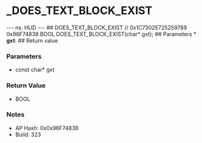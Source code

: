 # _DOES_TEXT_BLOCK_EXIST

--- ns: HUD --- ## DOES_TEXT_BLOCK_EXIST  // 0x1C7302E725259789 0x96F74838 BOOL DOES_TEXT_BLOCK_EXIST(char* gxt);   ## Parameters * **gxt**:  ## Return value

### Parameters
* const char* gxt

### Return Value
* BOOL

### Notes
* AP Hash: 0x0x96F74838
* Build: 323

